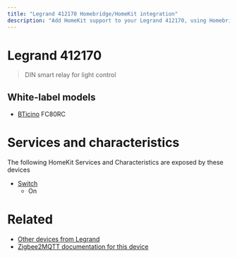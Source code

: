 ```yaml
---
title: "Legrand 412170 Homebridge/HomeKit integration"
description: "Add HomeKit support to your Legrand 412170, using Homebridge, Zigbee2MQTT and homebridge-z2m."
---
```

<!---
This file has been GENERATED using src/docgen/docgen.ts
DO NOT EDIT THIS FILE MANUALLY!
-->
# Legrand 412170
> DIN smart relay for light control


## White-label models
* [BTicino](../index.md#bticino) FC80RC

# Services and characteristics
The following HomeKit Services and Characteristics are exposed by
these devices

* [Switch](../../switch.md)
  * On


# Related
* [Other devices from Legrand](../index.md#legrand)
* [Zigbee2MQTT documentation for this device](https://www.zigbee2mqtt.io/devices/412170.html)